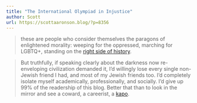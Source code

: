 ```yaml
---
title: "The International Olympiad in Injustice"
author: Scott
url: https://scottaaronson.blog/?p=8356
---
```


> these are people who consider themselves the paragons of enlightened morality: weeping for the oppressed, marching for LGBTQ+, standing on the [right side of history](https://scottaaronson.blog/?p=8234).


> But truthfully, if speaking clearly about the darkness now re-enveloping civilization demanded it, I’d willingly lose every single non-Jewish friend I had, and most of my Jewish friends too. I’d completely isolate myself academically, professionally, and socially. I’d give up 99% of the readership of this blog. Better that than to look in the mirror and see a coward, a careerist, a [kapo](https://en.wikipedia.org/wiki/Kapo).



